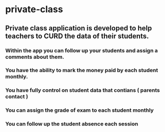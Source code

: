 # private-class
## Private class application is developed to help teachers to CURD the data of their students. 
### Within the app you can follow up your students and assign a comments about them.
### You have the ability to mark the money paid by each student monthly.
### You have fully control on student data that contians ( parents contact )
### You can assign the grade of exam to each student monthly 
### You can follow up the student absence each session 
